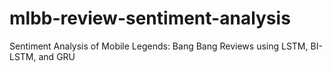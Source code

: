 # mlbb-review-sentiment-analysis
Sentiment Analysis of Mobile Legends: Bang Bang Reviews using LSTM, BI-LSTM, and GRU
